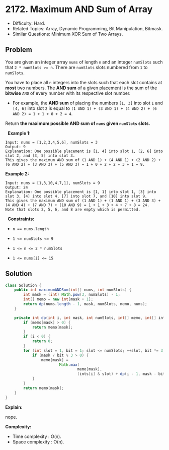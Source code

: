 # 2172. Maximum AND Sum of Array

- Difficulty: Hard.
- Related Topics: Array, Dynamic Programming, Bit Manipulation, Bitmask.
- Similar Questions: Minimum XOR Sum of Two Arrays.

## Problem

You are given an integer array ```nums``` of length ```n``` and an integer ```numSlots``` such that ```2 * numSlots >= n```. There are ```numSlots``` slots numbered from ```1``` to ```numSlots```.

You have to place all ```n``` integers into the slots such that each slot contains at **most** two numbers. The **AND sum** of a given placement is the sum of the **bitwise** ```AND``` of every number with its respective slot number.


	
- For example, the **AND sum** of placing the numbers ```[1, 3]``` into slot ```1``` and ```[4, 6]``` into slot ```2``` is equal to ```(1 AND 1) + (3 AND 1) + (4 AND 2) + (6 AND 2) = 1 + 1 + 0 + 2 = 4```.


Return **the maximum possible **AND sum** of **```nums```** given **```numSlots```** slots.**

 
**Example 1:**

```
Input: nums = [1,2,3,4,5,6], numSlots = 3
Output: 9
Explanation: One possible placement is [1, 4] into slot 1, [2, 6] into slot 2, and [3, 5] into slot 3. 
This gives the maximum AND sum of (1 AND 1) + (4 AND 1) + (2 AND 2) + (6 AND 2) + (3 AND 3) + (5 AND 3) = 1 + 0 + 2 + 2 + 3 + 1 = 9.
```

**Example 2:**

```
Input: nums = [1,3,10,4,7,1], numSlots = 9
Output: 24
Explanation: One possible placement is [1, 1] into slot 1, [3] into slot 3, [4] into slot 4, [7] into slot 7, and [10] into slot 9.
This gives the maximum AND sum of (1 AND 1) + (1 AND 1) + (3 AND 3) + (4 AND 4) + (7 AND 7) + (10 AND 9) = 1 + 1 + 3 + 4 + 7 + 8 = 24.
Note that slots 2, 5, 6, and 8 are empty which is permitted.
```

 
**Constraints:**


	
- ```n == nums.length```
	
- ```1 <= numSlots <= 9```
	
- ```1 <= n <= 2 * numSlots```
	
- ```1 <= nums[i] <= 15```



## Solution

```java
class Solution {
    public int maximumANDSum(int[] nums, int numSlots) {
        int mask = (int) Math.pow(3, numSlots) - 1;
        int[] memo = new int[mask + 1];
        return dp(nums.length - 1, mask, numSlots, memo, nums);
    }

    private int dp(int i, int mask, int numSlots, int[] memo, int[] ints) {
        if (memo[mask] > 0) {
            return memo[mask];
        }
        if (i < 0) {
            return 0;
        }
        for (int slot = 1, bit = 1; slot <= numSlots; ++slot, bit *= 3) {
            if (mask / bit % 3 > 0) {
                memo[mask] =
                        Math.max(
                                memo[mask],
                                (ints[i] & slot) + dp(i - 1, mask - bit, numSlots, memo, ints));
            }
        }
        return memo[mask];
    }
}
```

**Explain:**

nope.

**Complexity:**

* Time complexity : O(n).
* Space complexity : O(n).
